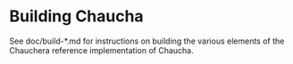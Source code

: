 Building Chaucha
================

See doc/build-*.md for instructions on building the various
elements of the Chauchera reference implementation of Chaucha.
